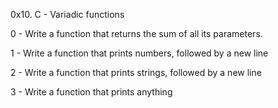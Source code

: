 0x10. C - Variadic functions

0 - Write a function that returns the sum of all its parameters.



1 - Write a function that prints numbers, followed by a new line

2 - Write a function that prints strings, followed by a new line

3 - Write a function that prints anything

